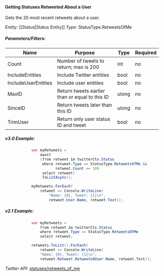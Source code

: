 #### Getting Statuses Retweeted About a User

Gets the 20 most recent retweets about a user.

*Entity:* [[Status|Status Entity]]
*Type:* StatusType.RetweetsOfMe

##### Parameters/Filters:

| Name | Purpose | Type | Required |
|------|---------|------|----------|
| Count | Number of tweets to return; max is 200 | int | no |
| IncludeEntities | Include Twitter entities | bool | no |
| IncludeUserEntities | Include user entities | bool | no |
| MaxID | Return tweets earlier than or equal to this ID | ulong | no |
| SinceID | Return tweets later than this ID | ulong | no |
| TrimUser | Return only user status ID and tweet | bool | no |

##### v3.0 Example:

```c#
            var myRetweets =
                await
                (from retweet in twitterCtx.Status
                 where retweet.Type == StatusType.RetweetsOfMe &&
                       retweet.Count == 100
                 select retweet)
                .ToListAsync();

            myRetweets.ForEach(
                retweet => Console.WriteLine(
                    "Name: {0}, Tweet: {1}\n",
                    retweet.User.Name, retweet.Text));
```

##### v2.1 Example:

```c#
            var myRetweets =
                from retweet in twitterCtx.Status
                where retweet.Type == StatusType.RetweetsOfMe
                select retweet;

            retweets.ToList().ForEach(
                retweet => Console.WriteLine(
                "Name: {0}, Tweet: {1}\n",
                retweet.Retweet.RetweetedUser.Name, retweet.Text));
```

*Twitter API:* [statuses/retweets_of_me](https://developer.twitter.com/en/docs/tweets/post-and-engage/api-reference/get-statuses-retweets_of_me)